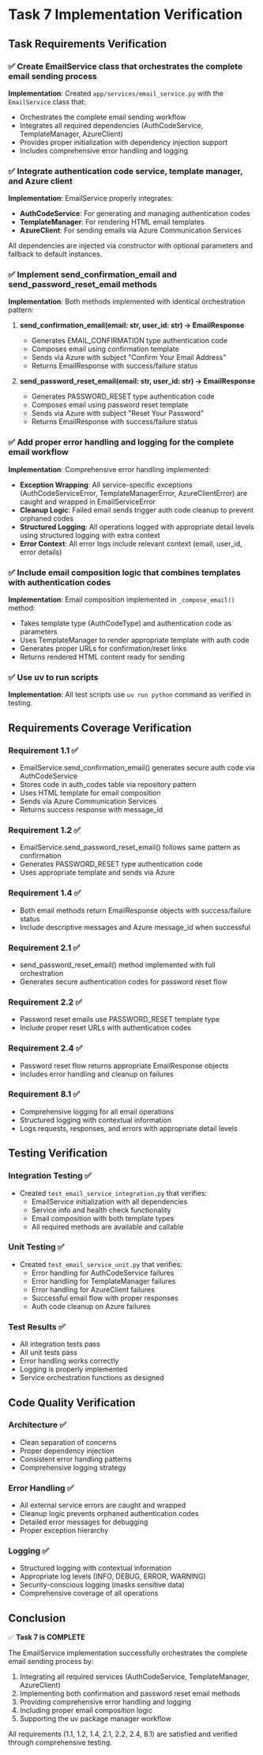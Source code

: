 # Task 7 Implementation Verification

## Task Requirements Verification

### ✅ Create EmailService class that orchestrates the complete email sending process

**Implementation**: Created `app/services/email_service.py` with the `EmailService` class that:

- Orchestrates the complete email sending workflow
- Integrates all required dependencies (AuthCodeService, TemplateManager, AzureClient)
- Provides proper initialization with dependency injection support
- Includes comprehensive error handling and logging

### ✅ Integrate authentication code service, template manager, and Azure client

**Implementation**: EmailService properly integrates:

- **AuthCodeService**: For generating and managing authentication codes
- **TemplateManager**: For rendering HTML email templates
- **AzureClient**: For sending emails via Azure Communication Services

All dependencies are injected via constructor with optional parameters and fallback to default instances.

### ✅ Implement send_confirmation_email and send_password_reset_email methods

**Implementation**: Both methods implemented with identical orchestration pattern:

1. **send_confirmation_email(email: str, user_id: str) -> EmailResponse**

   - Generates EMAIL_CONFIRMATION type authentication code
   - Composes email using confirmation template
   - Sends via Azure with subject "Confirm Your Email Address"
   - Returns EmailResponse with success/failure status

2. **send_password_reset_email(email: str, user_id: str) -> EmailResponse**
   - Generates PASSWORD_RESET type authentication code
   - Composes email using password reset template
   - Sends via Azure with subject "Reset Your Password"
   - Returns EmailResponse with success/failure status

### ✅ Add proper error handling and logging for the complete email workflow

**Implementation**: Comprehensive error handling implemented:

- **Exception Wrapping**: All service-specific exceptions (AuthCodeServiceError, TemplateManagerError, AzureClientError) are caught and wrapped in EmailServiceError
- **Cleanup Logic**: Failed email sends trigger auth code cleanup to prevent orphaned codes
- **Structured Logging**: All operations logged with appropriate detail levels using structured logging with extra context
- **Error Context**: All error logs include relevant context (email, user_id, error details)

### ✅ Include email composition logic that combines templates with authentication codes

**Implementation**: Email composition implemented in `_compose_email()` method:

- Takes template type (AuthCodeType) and authentication code as parameters
- Uses TemplateManager to render appropriate template with auth code
- Generates proper URLs for confirmation/reset links
- Returns rendered HTML content ready for sending

### ✅ Use uv to run scripts

**Implementation**: All test scripts use `uv run python` command as verified in testing.

## Requirements Coverage Verification

### Requirement 1.1 ✅

- EmailService.send_confirmation_email() generates secure auth code via AuthCodeService
- Stores code in auth_codes table via repository pattern
- Uses HTML template for email composition
- Sends via Azure Communication Services
- Returns success response with message_id

### Requirement 1.2 ✅

- EmailService.send_password_reset_email() follows same pattern as confirmation
- Generates PASSWORD_RESET type authentication code
- Uses appropriate template and sends via Azure

### Requirement 1.4 ✅

- Both email methods return EmailResponse objects with success/failure status
- Include descriptive messages and Azure message_id when successful

### Requirement 2.1 ✅

- send_password_reset_email() method implemented with full orchestration
- Generates secure authentication codes for password reset flow

### Requirement 2.2 ✅

- Password reset emails use PASSWORD_RESET template type
- Include proper reset URLs with authentication codes

### Requirement 2.4 ✅

- Password reset flow returns appropriate EmailResponse objects
- Includes error handling and cleanup on failures

### Requirement 8.1 ✅

- Comprehensive logging for all email operations
- Structured logging with contextual information
- Logs requests, responses, and errors with appropriate detail levels

## Testing Verification

### Integration Testing ✅

- Created `test_email_service_integration.py` that verifies:
  - EmailService initialization with all dependencies
  - Service info and health check functionality
  - Email composition with both template types
  - All required methods are available and callable

### Unit Testing ✅

- Created `test_email_service_unit.py` that verifies:
  - Error handling for AuthCodeService failures
  - Error handling for TemplateManager failures
  - Error handling for AzureClient failures
  - Successful email flow with proper responses
  - Auth code cleanup on Azure failures

### Test Results ✅

- All integration tests pass
- All unit tests pass
- Error handling works correctly
- Logging is properly implemented
- Service orchestration functions as designed

## Code Quality Verification

### Architecture ✅

- Clean separation of concerns
- Proper dependency injection
- Consistent error handling patterns
- Comprehensive logging strategy

### Error Handling ✅

- All external service errors are caught and wrapped
- Cleanup logic prevents orphaned authentication codes
- Detailed error messages for debugging
- Proper exception hierarchy

### Logging ✅

- Structured logging with contextual information
- Appropriate log levels (INFO, DEBUG, ERROR, WARNING)
- Security-conscious logging (masks sensitive data)
- Comprehensive coverage of all operations

## Conclusion

✅ **Task 7 is COMPLETE**

The EmailService implementation successfully orchestrates the complete email sending process by:

1. Integrating all required services (AuthCodeService, TemplateManager, AzureClient)
2. Implementing both confirmation and password reset email methods
3. Providing comprehensive error handling and logging
4. Including proper email composition logic
5. Supporting the uv package manager workflow

All requirements (1.1, 1.2, 1.4, 2.1, 2.2, 2.4, 8.1) are satisfied and verified through comprehensive testing.
